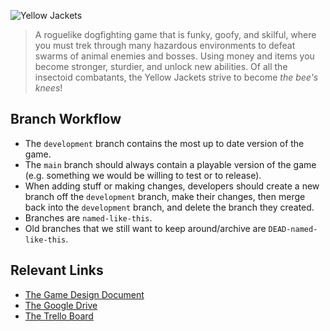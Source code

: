 ![Yellow Jackets](https://img.itch.zone/aW1nLzYxMTYxODQucG5n/original/Ttz81X.png)

> A roguelike dogfighting game that is funky, goofy, and skilful, where you must trek through many hazardous environments to defeat swarms of animal enemies and bosses. Using money and items you become stronger, sturdier, and unlock new abilities.
Of all the insectoid combatants, the Yellow Jackets strive to become _the bee's knees_!

## Branch Workflow
* The `development` branch contains the most up to date version of the game.
* The `main` branch should always contain a playable version of the game (e.g. something we would be willing to test or to release).
* When adding stuff or making changes, developers should create a new branch off the `development` branch, make their changes, then merge back into the `development` branch, and delete the branch they created.
* Branches are `named-like-this`.
* Old branches that we still want to keep around/archive are `DEAD-named-like-this`.

## Relevant Links
* [The Game Design Document](https://docs.google.com/document/d/1Y294U-4qu5gE75AffB1Aq-P57lYVfXoqx8RpSyq-n40)
* [The Google Drive](https://drive.google.com/drive/folders/1n1vCwUQp3DJFWmw6rMcZZZTZDNZV-DtC)
* [The Trello Board](https://trello.com/b/OFzZgt9d/yellowjackets)

